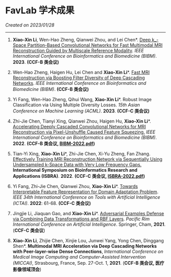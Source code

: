 # FavLab 学术成果

_Created on 2023/01/28_

----

1. **Xiao-Xin Li**, Wen-Hao Zheng, Qianwei Zhou, and Lei Chen*.
[Deep k_-Space Partition-Based Convolutional Networks for Fast Multimodal MRI Reconstruction Guided by Multiscale Reference Modality](https://ieeexplore.ieee.org/document/10385254).
_IEEE International Conference on Bioinformatics and Biomedicine (BIBM)_.
**2023**. **(CCF-B 类会议)**

2. Wen-Hao Zheng, Haigen Hu, Lei Chen and **Xiao-Xin Li**\*.
[Fast MRI Reconstruction via Boosting Filter Diversity of Deep Cascading Networks](https://ieeexplore.ieee.org/document/10385821).
_IEEE International Conference on Bioinformatics and Biomedicine (BIBM)_.
**(CCF-B 类会议)**

3. Yi Fang, Wen-Hao Zheng, Qihui Wang, **Xiao-Xin Li**\*.
Robust Image Classification via Using Multiple Diversity Losses.
_15th Asian Conference on Machine Learning (ACML)_.
**2023**. **(CCF-C 类会议)**

4. Zhi-Jie Chen, Tianyi Xing, Qianwei Zhou, Haigen Hu, **Xiao-Xin Li**\*.
[Accelerating Deeply Cascaded Convolutional Networks for MRI Reconstruction via Pixel-Unshuffle Caused Feature Squeezing](https://doi.org/10.1109/BIBM55620.2022.9995612)[.](https://doi.org/10.1109/BIBM55620.2022.9995612)
_IEEE International Conference on Bioinformatics and Biomedicine (BIBM)_.
**2022**. **(CCF-B 类会议,
**[BIBM-2022.pdf](https://favour-link.feishu.cn/file/JvnabWsRJoOnwixdDFecav3jnzb)**)**

5. Tian-Yi Xing, **Xiao-Xin Li**\*, Zhi-Jie Chen, Xi-Yu Zheng, Fan Zhang.
[Effectively Training MRI Reconstruction Network via Sequentially Using Undersampled k-Space Data with Very Low Frequency Gaps.](https://doi.org/10.1007/978-3-031-23198-8_4) **International Symposium on Bioinformatics Research and Applications (ISBRA)**. **2022**. **(CCF-C 类会议,
**[ISBRA-2022.pdf](https://favour-link.feishu.cn/file/CP9YbF9gLosqmLxuPrAchTs9nY0)**)**

6. Yi Fang, Zhi-Jie Chen, Qianwei Zhou, **Xiao-Xin Li**\*.
[Towards Interpretable Feature Representation for Domain Adaptation Problem](https://doi.org/10.1109/ICTAI56018.2022.00018).
_IEEE 34th International Conference on Tools with Artificial Intelligence (ICTAI)_.
**2022**: 61-68. **(CCF-C 类会议)**

7. Jingjie Li, Jiaquan Gao, and **Xiao-Xin Li**\*.
[Adversarial Examples Defense via Combining Data Transformations and RBF Layers](https://doi.org/10.1007/978-3-030-89363-7_27).
_Pacific Rim International Conference on Artificial Intelligence_.
Springer, Cham, **2021**. (**CCF-C 类会议**)

8. **Xiao-Xin Li**, Zhijie Chen, Xinjie Lou, Junwei Yang, Yong Chen, Dinggang Shen\*.
**Multimodal MRI Acceleration via Deep Cascading Networks with Peer-layer-wise Dense Connections**,
_International Conference on Medical Image Computing and Computer-Assisted Intervention (MICCAI)_,
Strasbourg, France, Sep. 27-Oct. 1, **2021**. (**CCF-B 类会议, 医疗影像领域顶会**)

